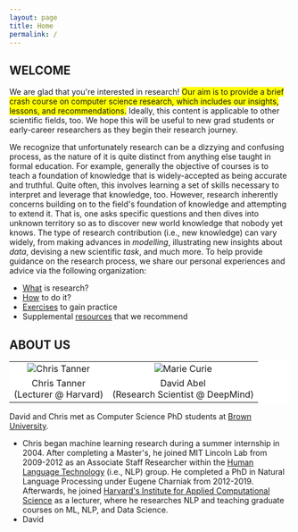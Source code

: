 ```yaml
---
layout: page
title: Home
permalink: /
---
```

## WELCOME
We are glad that you're interested in research! <span style="background-color: #FFFF00">Our aim is to provide a brief crash course on computer science research, which includes our insights, lessons, and recommendations.</span> Ideally, this content is applicable to other scientific fields, too. We hope this will be useful to new grad students or early-career researchers as they begin their research journey. 

We recognize that unfortunately research can be a dizzying and confusing process, as the nature of it is quite distinct from anything else taught in formal education. For example, generally the objective of courses is to teach a foundation of knowledge that is widely-accepted as being accurate and truthful. Quite often, this involves learning a set of skills necessary to interpret and leverage that knowledge, too. However, research inherently concerns building on to the field's foundation of knowledge and attempting to extend it. That is, one asks specific questions and then dives into unknown territory so as to discover new world knowledge that nobody yet knows. The type of research contribution (i.e., new knowledge) can vary widely, from making advances in _modelling_, illustrating new insights about _data_, devising a new scientific _task_, and much more. To help provide guidance on the research process, we share our personal experiences and advice via the following organization:
- [What](what) is research?
- [How](how) to do it?
- [Exercises](exercises) to gain practice
- Supplemental [resources](resources) that we recommend

## ABOUT US

<p></p>
<table align="center" style="background-color:#FFFFFF" border="0px">
  <tr align="center">
    <td><img src="{{ site.baseurl }}/images/chris_cropped.png" alt="Chris Tanner"/></td>
    <td><img src="{{ site.baseurl }}/images/marie_cropped.png" alt="Marie Curie"/></td>
  </tr>
  <tr>
    <td align="center" style="background-color:#FFFFFF" border="0">Chris Tanner <br> (Lecturer @ Harvard)</td>
    <td align="center" style="background-color:#FFFFFF" border="0">David Abel<br> (Research Scientist @ DeepMind)</td>
  </tr>
</table>

David and Chris met as Computer Science PhD students at [Brown University](https://cs.brown.edu/).
- Chris began machine learning research during a summer internship in 2004. After completing a Master's, he joined MIT Lincoln Lab from 2009-2012 as an Associate Staff Researcher within the [Human Language Technology](https://www.ll.mit.edu/r-d/cyber-security-and-information-sciences/artificial-intelligence-technology-and-systems) (i.e., NLP) group. He completed a PhD in Natural Language Processing under Eugene Charniak from 2012-2019. Afterwards, he joined [Harvard's Institute for Applied Computational Science](https://iacs.seas.harvard.edu/) as a lecturer, where he researches NLP and teaching graduate courses on ML, NLP, and Data Science. 
- David 
